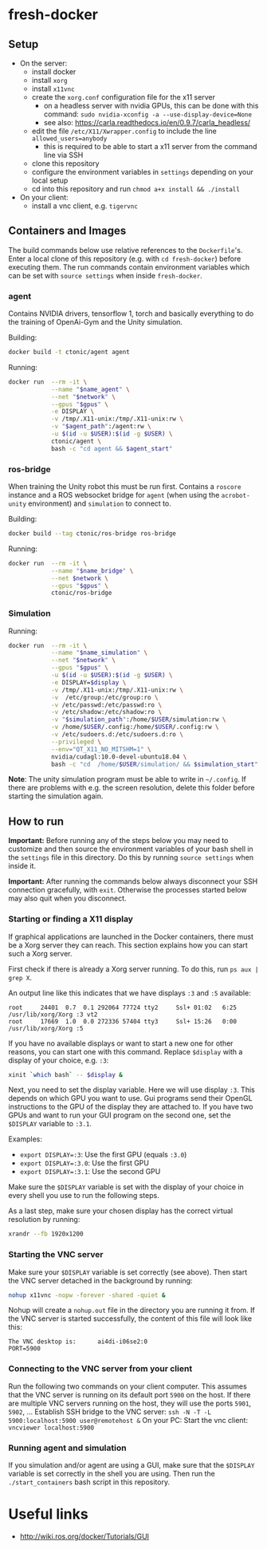 # fresh-docker
## Setup
- On the server:
    - install docker
    - install `xorg`
    - install `x11vnc`
    - create the `xorg.conf` configuration file for the x11 server
        - on a headless server with nvidia GPUs, this can be done with this command: `sudo nvidia-xconfig -a --use-display-device=None`
        - see also: https://carla.readthedocs.io/en/0.9.7/carla_headless/
    - edit the file `/etc/X11/Xwrapper.config` to include the line `allowed_users=anybody`
        - this is required to be able to start a x11 server from the command line via SSH
    - clone this repository
    - configure the environment variables in `settings` depending on your local setup
    - cd into this repository and run `chmod a+x install && ./install`
- On your client:
    - install a vnc client, e.g. `tigervnc`

## Containers and Images
The build commands below use relative references to the `Dockerfile`'s.
Enter a local clone of this repository (e.g. with `cd fresh-docker`) before executing them.
The run commands contain environment variables which can be set with `source settings` when inside `fresh-docker`.

### agent
Contains NVIDIA drivers, tensorflow 1, torch and basically everything to do the training of OpenAi-Gym and the Unity simulation. 

Building:
```bash
docker build -t ctonic/agent agent
```

Running:
```bash
docker run  --rm -it \
            --name "$name_agent" \
            --net "$network" \
            --gpus "$gpus" \
            -e DISPLAY \
            -v /tmp/.X11-unix:/tmp/.X11-unix:rw \
            -v "$agent_path":/agent:rw \
            -u $(id -u $USER):$(id -g $USER) \
            ctonic/agent \
            bash -c "cd agent && $agent_start"
```

### ros-bridge
When training the Unity robot this must be run first.
Contains a `roscore` instance and a ROS websocket bridge for `agent` (when using the `acrobot-unity` environment) and `simulation` to connect to.

Building:
```bash
docker build --tag ctonic/ros-bridge ros-bridge
```

Running: 
```bash
docker run  --rm -it \
            --name "$name_bridge" \
            --net $network \
            --gpus "$gpus" \
            ctonic/ros-bridge
```

### Simulation
Running:
```bash
docker run  --rm -it \
            --name "$name_simulation" \
            --net "$network" \
            --gpus "$gpus" \
            -u $(id -u $USER):$(id -g $USER) \
            -e DISPLAY=$display \
            -v /tmp/.X11-unix:/tmp/.X11-unix:rw \
            -v  /etc/group:/etc/group:ro \
            -v /etc/passwd:/etc/passwd:ro \
            -v /etc/shadow:/etc/shadow:ro \
            -v "$simulation_path":/home/$USER/simulation:rw \
            -v /home/$USER/.config:/home/$USER/.config:rw \
            -v /etc/sudoers.d:/etc/sudoers.d:ro \
            --privileged \
            --env="QT_X11_NO_MITSHM=1" \
            nvidia/cudagl:10.0-devel-ubuntu18.04 \
            bash -c "cd  /home/$USER/simulation/ && $simulation_start"
```

**Note**: The unity simulation program must be able to write in `~/.config`. If there are problems with e.g. the screen resolution, delete this folder before starting the simulation again.

## How to run
**Important:** Before running any of the steps below you may need to customize and then source the environment variables of your bash shell in the `settings` file in this directory. Do this by running `source settings` when inside it.

**Important:** After running the commands below always disconnect your SSH connection gracefully, with `exit`. Otherwise the processes started below may also quit when you disconnect.

### Starting or finding a X11 display
If graphical applications are launched in the Docker containers, there must be a Xorg server they can reach.
This section explains how you can start such a Xorg server.

First check if there is already a Xorg server running.
To do this, run `ps aux | grep X`.

An output line like this indicates that we have displays `:3` and `:5` available:
```
root     24401  0.7  0.1 292064 77724 tty2     Ssl+ 01:02   6:25 /usr/lib/xorg/Xorg :3 vt2
root     17669  1.0  0.0 272336 57404 tty3     Ssl+ 15:26   0:00 /usr/lib/xorg/Xorg :5
```

If you have no available displays or want to start a new one for other reasons,
you can start one with this command. Replace `$display` with a display of your choice, e.g. `:3`:
```bash
xinit `which bash` -- $display &
```

Next, you need to set the display variable.
Here we will use display `:3`.
This depends on which GPU you want to use.
Gui programs send their OpenGL instructions to the GPU of the display they are attached to.
If you have two GPUs and want to run your GUI program on the second one, set the `$DISPLAY` variable to `:3.1`.

Examples:
- `export DISPLAY=:3`: Use the first GPU (equals `:3.0`)
- `export DISPLAY=:3.0`: Use the first GPU
- `export DISPLAY=:3.1`: Use the second GPU

Make sure the `$DISPLAY` variable is set with the display of your choice in every shell you use to run the following steps.

As a last step, make sure your chosen display has the correct virtual resolution by running:
```bash
xrandr --fb 1920x1200
```

### Starting the VNC server
Make sure your `$DISPLAY` variable is set correctly (see above). 
Then start the VNC server detached in the background by running:
```bash
nohup x11vnc -nopw -forever -shared -quiet &
```

Nohup will create a `nohup.out` file in the directory you are running it from.
If the VNC server is started successfully, the content of this file will look like this:
```
The VNC desktop is:      ai4di-i06se2:0
PORT=5900
```

### Connecting to the VNC server from your client
Run the following two commands on your client computer.
This assumes that the VNC server is running on its default port `5900` on the host.
If there are multiple VNC servers running on the host, they will use the ports `5901`, `5902`, ...
Establish SSH bridge to the VNC server: `ssh -N -T -L 5900:localhost:5900 user@remotehost &`
On your PC: Start the vnc client: `vncviewer localhost:5900`

### Running agent and simulation
If you simulation and/or agent are using a GUI, make sure that the `$DISPLAY` variable is set correctly in the shell you are using.
Then run the `./start_containers` bash script in this repository. 

# Useful links
- http://wiki.ros.org/docker/Tutorials/GUI
